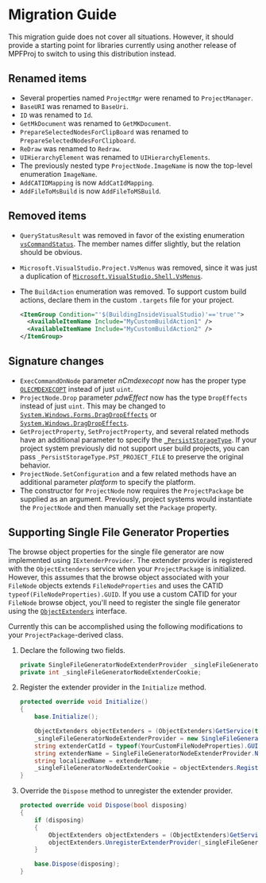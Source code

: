# Migration Guide

This migration guide does not cover all situations. However, it should provide a starting point for libraries currently using another release of MPFProj to switch to using this distribution instead.

## Renamed items

* Several properties named `ProjectMgr` were renamed to `ProjectManager`.
* `BaseURI` was renamed to `BaseUri`.
* `ID` was renamed to `Id`.
* `GetMkDocument` was renamed to `GetMKDocument`.
* `PrepareSelectedNodesForClipBoard` was renamed to `PrepareSelectedNodesForClipboard`.
* `ReDraw` was renamed to `Redraw`.
* `UIHierarchyElement` was renamed to `UIHierarchyElements`.
* The previously nested type `ProjectNode.ImageName` is now the top-level enumeration `ImageName`.
* `AddCATIDMapping` is now `AddCatIdMapping`.
* `AddFileToMsBuild` is now `AddFileToMSBuild`.

## Removed items

* `QueryStatusResult` was removed in favor of the existing enumeration [`vsCommandStatus`](http://msdn.microsoft.com/en-us/library/envdte.vscommandstatus.aspx). The member names differ slightly, but the relation should be obvious.
* `Microsoft.VisualStudio.Project.VsMenus` was removed, since it was just a duplication of [`Microsoft.VisualStudio.Shell.VsMenus`](http://msdn.microsoft.com/en-us/library/microsoft.visualstudio.shell.vsmenus.aspx).
* The `BuildAction` enumeration was removed. To support custom build actions, declare them in the custom `.targets` file for your project.

    ```xml
    <ItemGroup Condition="'$(BuildingInsideVisualStudio)'=='true'">
      <AvailableItemName Include="MyCustomBuildAction1" />
      <AvailableItemName Include="MyCustomBuildAction2" />
    </ItemGroup>
    ```

## Signature changes

* `ExecCommandOnNode` parameter *nCmdexecopt* now has the proper type [`OLECMDEXECOPT`](http://msdn.microsoft.com/en-us/library/microsoft.visualstudio.ole.interop.olecmdexecopt.aspx) instead of just `uint`.
* `ProjectNode.Drop` parameter *pdwEffect* now has the type `DropEffects` instead of just `uint`. This may be changed to [`System.Windows.Forms.DragDropEffects`](http://msdn.microsoft.com/en-us/library/system.windows.forms.dragdropeffects.aspx) or [`System.Windows.DragDropEffects`](http://msdn.microsoft.com/en-us/library/system.windows.dragdropeffects.aspx).
* `GetProjectProperty`, `SetProjectProperty`, and several related methods have an additional parameter to specify the [`_PersistStorageType`](http://msdn.microsoft.com/en-us/library/microsoft.visualstudio.shell.interop._persiststoragetype.aspx). If your project system previously did not support user build projects, you can pass `_PersistStorageType.PST_PROJECT_FILE` to preserve the original behavior.
* `ProjectNode.SetConfiguration` and a few related methods have an additional parameter *platform* to specify the platform.
* The constructor for `ProjectNode` now requires the `ProjectPackage` be supplied as an argument. Previously, project systems would instantiate the `ProjectNode` and then manually set the `Package` property.

## Supporting Single File Generator Properties

The browse object properties for the single file generator are now implemented using `IExtenderProvider`. The extender provider is registered with the `ObjectExtenders` service when your `ProjectPackage` is initialized. However, this assumes that the browse object associated with your `FileNode` objects extends `FileNodeProperties` and uses the CATID `typeof(FileNodeProperties).GUID`. If you use a custom CATID for your `FileNode` browse object, you'll need to register the single file generator using the [`ObjectExtenders`](http://msdn.microsoft.com/en-us/library/envdte.objectextenders.aspx) interface.

Currently this can be accomplished using the following modifications to your `ProjectPackage`-derived class.

1. Declare the following two fields.

    ```csharp
    private SingleFileGeneratorNodeExtenderProvider _singleFileGeneratorNodeExtenderProvider;
    private int _singleFileGeneratorNodeExtenderCookie;
    ```

2. Register the extender provider in the `Initialize` method.

    ```csharp
    protected override void Initialize()
    {
        base.Initialize();

        ObjectExtenders objectExtenders = (ObjectExtenders)GetService(typeof(ObjectExtenders));
        _singleFileGeneratorNodeExtenderProvider = new SingleFileGeneratorNodeExtenderProvider();
        string extenderCatId = typeof(YourCustomFileNodeProperties).GUID.ToString("B");
        string extenderName = SingleFileGeneratorNodeExtenderProvider.Name;
        string localizedName = extenderName;
        _singleFileGeneratorNodeExtenderCookie = objectExtenders.RegisterExtenderProvider(extenderCatId, extenderName, _singleFileGeneratorNodeExtenderProvider, localizedName);
    }
    ```

3. Override the `Dispose` method to unregister the extender provider.

    ```csharp
    protected override void Dispose(bool disposing)
    {
        if (disposing)
        {
            ObjectExtenders objectExtenders = (ObjectExtenders)GetService(typeof(ObjectExtenders));
            objectExtenders.UnregisterExtenderProvider(_singleFileGeneratorNodeExtenderCookie);
        }

        base.Dispose(disposing);
    }
    ```
